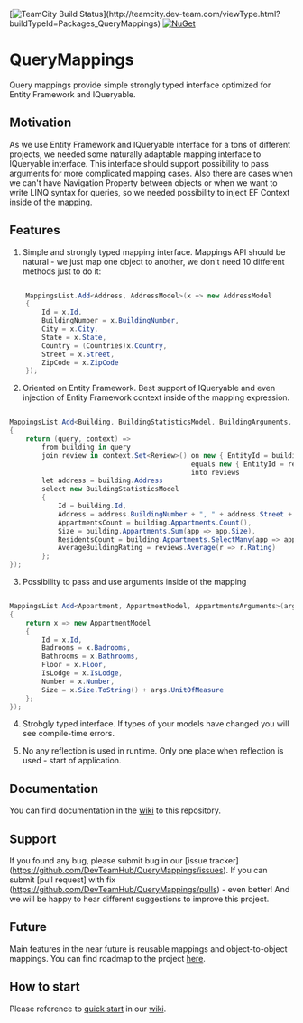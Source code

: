 [![TeamCity Build Status](http://teamcity.dev-team.com/app/rest/builds/buildType:(id:Packages_QueryMappings)/statusIcon.svg)](http://teamcity.dev-team.com/viewType.html?buildTypeId=Packages_QueryMappings) [![NuGet](https://img.shields.io/badge/nuget-v2.0.0-blue.svg)](https://www.nuget.org/packages/DevTeam.QueryMappings/)

# QueryMappings

Query mappings provide simple strongly typed interface optimized for Entity Framework and IQueryable. 

## Motivation

As we use Entity Framework and IQueryable interface for a tons of different projects, we needed some naturally adaptable mapping interface to IQueryable interface. This interface should support possibility to pass arguments for more complicated mapping cases.
Also there are cases when we can't have Navigation Property between objects or when we want to write LINQ syntax for queries, so we needed possibility to inject EF Context inside of the mapping. 

## Features

1. Simple and strongly typed mapping interface. Mappings API should be natural - we just map one object to another, we don't need 10 different methods just to do it:

```C#

    MappingsList.Add<Address, AddressModel>(x => new AddressModel
    {
        Id = x.Id,
        BuildingNumber = x.BuildingNumber,
        City = x.City,
        State = x.State,
        Country = (Countries)x.Country,
        Street = x.Street,
        ZipCode = x.ZipCode
    });

```

2. Oriented on Entity Framework. Best support of IQueryable and even injection of Entity Framework context inside of the mapping expression.

```C#

MappingsList.Add<Building, BuildingStatisticsModel, BuildingArguments, IDbContext>(args =>
{
    return (query, context) => 
        from building in query
        join review in context.Set<Review>() on new { EntityId = building.Id, EntityTypeId = (int)EntityType.Building }
                                             equals new { EntityId = review.EntityId, EntityTypeId = review.EntityTypeId }
                                             into reviews
        let address = building.Address
        select new BuildingStatisticsModel
        {
            Id = building.Id,
            Address = address.BuildingNumber + ", " + address.Street + ", " + address.City,
            AppartmentsCount = building.Appartments.Count(),
            Size = building.Appartments.Sum(app => app.Size),
            ResidentsCount = building.Appartments.SelectMany(app => app.Residents).Where(r => r.Age > args.TargetResidentsAge).Count(),
            AverageBuildingRating = reviews.Average(r => r.Rating)
        };
});

```

3. Possibility to pass and use arguments inside of the mapping

```C#

MappingsList.Add<Appartment, AppartmentModel, AppartmentsArguments>(args =>
{
    return x => new AppartmentModel
    {
        Id = x.Id,
        Badrooms = x.Badrooms,
        Bathrooms = x.Bathrooms,
        Floor = x.Floor,
        IsLodge = x.IsLodge,
        Number = x.Number,
        Size = x.Size.ToString() + args.UnitOfMeasure
    };
});

```

4. Strobgly typed interface. If types of your models have changed you will see compile-time errors. 

5. No any reflection is used in runtime. Only one place when reflection is used - start of application.

## Documentation

You can find documentation in the [wiki](https://github.com/DevTeamHub/QueryMappings/wiki) to this repository.

## Support

If you found any bug, please submit bug in our [issue tracker] (https://github.com/DevTeamHub/QueryMappings/issues). If you can submit [pull request] with fix (https://github.com/DevTeamHub/QueryMappings/pulls) - even better! And we will be happy to hear different suggestions to improve this project.

## Future

Main features in the near future is reusable mappings and object-to-object mappings. You can find roadmap to the project [here](https://github.com/DevTeamHub/QueryMappings/projects/1).  

## How to start

Please reference to [quick start](https://github.com/DevTeamHub/QueryMappings/wiki/Quick-Start) in our [wiki](https://github.com/DevTeamHub/QueryMappings/wiki).


